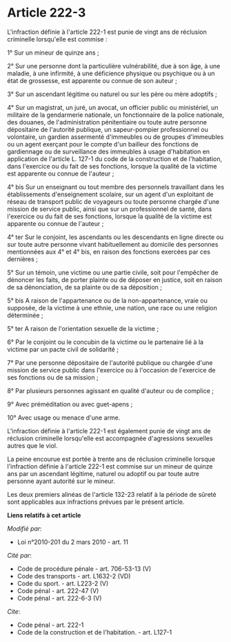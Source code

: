 # Article 222-3

L'infraction définie à l'article 222-1 est punie de vingt ans de réclusion criminelle lorsqu'elle est commise : 

1° Sur un mineur de quinze ans ; 

2° Sur une personne dont la particulière vulnérabilité, due à son âge, à une maladie, à une infirmité, à une déficience
physique ou psychique ou à un état de grossesse, est apparente ou connue de son auteur ; 

3° Sur un ascendant légitime ou naturel ou sur les père ou mère adoptifs ; 

4° Sur un magistrat, un juré, un avocat, un officier public ou ministériel, un militaire de la gendarmerie nationale, un
fonctionnaire de la police nationale, des douanes, de l'administration pénitentiaire ou toute autre personne dépositaire de
l'autorité publique, un sapeur-pompier professionnel ou volontaire, un gardien assermenté d'immeubles ou de groupes
d'immeubles ou un agent exerçant pour le compte d'un bailleur des fonctions de gardiennage ou de surveillance des immeubles à
usage d'habitation en application de l'article L. 127-1 du code de la construction et de l'habitation, dans l'exercice ou du
fait de ses fonctions, lorsque la qualité de la victime est apparente ou connue de l'auteur ; 

4° bis Sur un enseignant ou tout membre des personnels travaillant dans les établissements d'enseignement scolaire, sur un
agent d'un exploitant de réseau de transport public de voyageurs ou toute personne chargée d'une mission de service public,
ainsi que sur un professionnel de santé, dans l'exercice ou du fait de ses fonctions, lorsque la qualité de la victime est
apparente ou connue de l'auteur ; 

4° ter Sur le conjoint, les ascendants ou les descendants en ligne directe ou sur toute autre personne vivant habituellement
au domicile des personnes mentionnées aux 4° et 4° bis, en raison des fonctions exercées par ces dernières ; 

5° Sur un témoin, une victime ou une partie civile, soit pour l'empêcher de dénoncer les faits, de porter plainte ou de
déposer en justice, soit en raison de sa dénonciation, de sa plainte ou de sa déposition ; 

5° bis A raison de l'appartenance ou de la non-appartenance, vraie ou supposée, de la victime à une ethnie, une nation, une
race ou une religion déterminée ; 

5° ter A raison de l'orientation sexuelle de la victime ; 

6° Par le conjoint ou le concubin de la victime ou le partenaire lié à la victime par un pacte civil de solidarité ; 

7° Par une personne dépositaire de l'autorité publique ou chargée d'une mission de service public dans l'exercice ou à
l'occasion de l'exercice de ses fonctions ou de sa mission ; 

8° Par plusieurs personnes agissant en qualité d'auteur ou de complice ; 

9° Avec préméditation ou avec guet-apens ; 

10° Avec usage ou menace d'une arme.

L'infraction définie à l'article 222-1 est également punie de vingt ans de réclusion criminelle lorsqu'elle est accompagnée
d'agressions sexuelles autres que le viol. 

La peine encourue est portée à trente ans de réclusion criminelle lorsque l'infraction définie à l'article 222-1 est commise
sur un mineur de quinze ans par un ascendant légitime, naturel ou adoptif ou par toute autre personne ayant autorité sur le
mineur. 

Les deux premiers alinéas de l'article 132-23 relatif à la période de sûreté sont applicables aux infractions prévues par le
présent article.

**Liens relatifs à cet article**

_Modifié par_:

  - Loi n°2010-201 du 2 mars 2010 - art. 11

_Cité par_:

  - Code de procédure pénale - art. 706-53-13 (V)
  - Code des transports - art. L1632-2 (VD)
  - Code du sport. - art. L223-2 (V)
  - Code pénal - art. 222-47 (V)
  - Code pénal - art. 222-6-3 (V)

_Cite_:

  - Code pénal - art. 222-1
  - Code de la construction et de l'habitation. - art. L127-1
